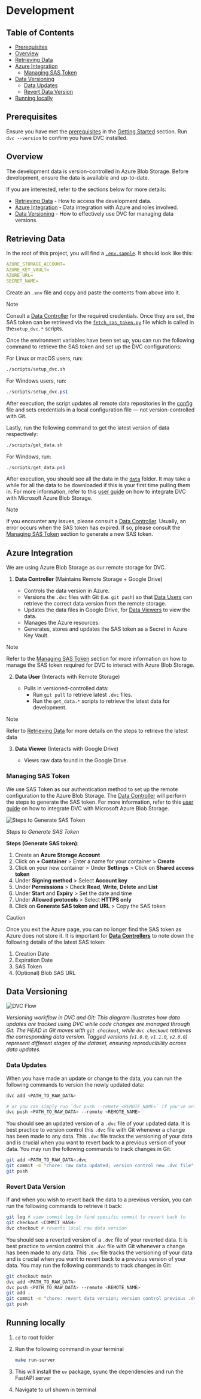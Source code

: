 # Development

## Table of Contents

- [Prerequisites](#prerequisites)
- [Overview](#overview)
- [Retrieving Data](#retrieving-data)
- [Azure Integration](#azure-integration)
  - [Managing SAS Token](#managing-sas-token)
- [Data Versioning](#data-versioning)
  - [Data Updates](#data-updates)
  - [Revert Data Version](#revert-data-version)
- [Running locally](#running-locally)

## Prerequisites <a id="prerequisites"></a>

Ensure you have met the [prerequisites](../README.md#prerequisites) in the [Getting Started](../README.md#getting-started) section. Run `dvc --version` to confirm you have DVC installed.

## Overview <a id="overview"></a>

The development data is version-controlled in Azure Blob Storage. Before development, ensure the data is available and up-to-date.

If you are interested, refer to the sections below for more details:

- [Retrieving Data](#retrieving-data) - How to access the development data.
- [Azure Integration](#azure-integration) - Data integration with Azure and roles involved.
- [Data Versioning](#data-versioning) - How to effectively use DVC for managing data versions.

## Retrieving Data <a id="retrieving-data"></a>

In the root of this project, you will find a [`.env.sample`](../.env.sample). It should look like this:

```yaml
AZURE_STORAGE_ACCOUNT=
AZURE_KEY_VAULT=
AZURE_URL=
SECRET_NAME=
```

Create an `.env` file and copy and paste the contents from above into it.

> [!NOTE]
> Consult a [Data Controller](#data-controller) for the required credentials. Once they are set, the SAS token can be retrieved via the [`fetch_sas_token.py`](../scripts/fetch_sas_token.py) file which is called in the`setup_dvc.*` scripts.

Once the environment variables have been set up, you can run the following command to retrieve the SAS token and set up the DVC configurations:

For Linux or macOS users, run:

```bash
./scripts/setup_dvc.sh
```

For Windows users, run:

```powershell
./scripts/setup_dvc.ps1
```

After execution, the script updates all remote data repositories in the [config](../.dvc/config) file and sets credentials in a local configuration file — not version-controlled with Git.

Lastly, run the following command to get the latest version of data respectively:

```bash
./scripts/get_data.sh
```

For Windows, run:

```powershell
./scripts/get_data.ps1
```

After execution, you should see all the data in the [`data`](../data/) folder. It may take a while for all the data to be downloaded if this is your first time pulling them in. For more information, refer to this [user guide](https://dvc.org/doc/user-guide/data-management/remote-storage/azure-blob-storage) on how to integrate DVC with Microsoft Azure Blob Storage.

> [!NOTE]
> If you encounter any issues, please consult a [Data Controller](#data-controller). Usually, an error occurs when the SAS token has expired. If so, please consult the [Managing SAS Token](#managing-sas-token) section to generate a new SAS token.

## Azure Integration <a id="azure-integration"></a>

We are using Azure Blob Storage as our remote storage for DVC.

1. **Data Controller** (Maintains Remote Storage + Google Drive) <a id="data-controller"></a>

   - Controls the data version in Azure.
   - Versions the `.dvc` files with Git (i.e. `git push`) so that [Data Users](#data-user) can retrieve the correct data version from the remote storage.
   - Updates the data files in Google Drive, for [Data Viewers](#data-viewer) to view the data.
   - Manages the Azure resources.
   - Generates, stores and updates the SAS token as a Secret in Azure Key Vault.

> [!NOTE]
> Refer to the [Managing SAS Token](#managing-sas-token) section for more information on how to manage the SAS token required for DVC to interact with Azure Blob Storage.

2. **Data User** (Interacts with Remote Storage) <a id="data-user"></a>

   - Pulls in versioned-controlled data:
     - Run `git pull` to retrieve latest `.dvc` files.
     - Run the `get_data.*` scripts to retrieve the latest data for development.

> [!NOTE]
> Refer to [Retrieving Data](#retrieving-data) for more details on the steps to retrieve the latest data

3. **Data Viewer** (Interacts with Google Drive) <a id="data-viewer"></a>

   - Views raw data found in the Google Drive.

### Managing SAS Token <a id="managing-sas-token"></a>

We use SAS Token as our authentication method to set up the remote configuration to the Azure Blob Storage. The [Data Controller](#data-controller) will perform the steps to generate the SAS token. For more information, refer to this [user guide](https://dvc.org/doc/user-guide/data-management/remote-storage/azure-blob-storage) on how to integrate DVC with Microsoft Azure Blob Storage.

![Steps to Generate SAS Token](../media/sas_token_setup.png)

_Steps to Generate SAS Token_

**Steps (Generate SAS token)**:

1. Create an **Azure Storage Account**
2. Click on **$+$ Container** > Enter a name for your container > **Create**
3. Click on your new container > Under **Settings** > Click on **Shared access token**
4. Under **Signing method** > Select **Account key**
5. Under **Permissions** > Check **Read**, **Write**, **Delete** and **List**
6. Under **Start** and **Expiry** > Set the date and time
7. Under **Allowed protocols** > Select **HTTPS only**
8. Click on **Generate SAS token and URL** > Copy the SAS token

> [!CAUTION]
> Once you exit the Azure page, you can no longer find the SAS token as Azure does not store it. It is important for [**Data Controllers**](#data-controller) to note down the following details of the latest SAS token:
>
> 1. Creation Date
> 2. Expiration Date
> 3. SAS Token
> 4. (Optional) Blob SAS URL

## Data Versioning <a id="data-versioning"></a>

![DVC Flow](../media/dvcflow.png)

_Versioning workflow in DVC and Git: This diagram illustrates how data updates are tracked using DVC while code changes are managed through Git. The HEAD in Git moves with `git checkout`, while `dvc checkout` retrieves the corresponding data version. Tagged versions (`v1.0.0`, `v1.1.0`, `v2.0.0`) represent different stages of the dataset, ensuring reproducibility across data updates._

### Data Updates <a id="data-updates"></a>

When you have made an update or change to the data, you can run the following commands to version the newly updated data:

```bash
dvc add <PATH_TO_RAW_DATA>

# or you can simply run `dvc push --remote <REMOTE_NAME>` if you've only staged a single raw data
dvc push <PATH_TO_RAW_DATA> --remote <REMOTE_NAME>
```

You should see an updated version of a `.dvc` file of your updated data. It is best practice to version control this `.dvc` file with Git whenever a change has been made to any data. This `.dvc` file tracks the versioning of your data and is crucial when you want to revert back to a previous version of your data. You may run the following commands to track changes in Git:

```bash
git add <PATH_TO_RAW_DATA>.dvc
git commit -m "chore: raw data updated; version control new .dvc file"
git push
```

### Revert Data Version <a id="revert-data-version"></a>

If and when you wish to revert back the data to a previous version, you can run the following commands to retrieve it back:

```bash
git log # view commit log to find specific commit to revert back to
git checkout <COMMIT_HASH>
dvc checkout # reverts local raw data version
```

You should see a reverted version of a `.dvc` file of your reverted data. It is best practice to version control this `.dvc` file with Git whenever a change has been made to any data. This `.dvc` file tracks the versioning of your data and is crucial when you want to revert back to a previous version of your data. You may run the following commands to track changes in Git:

```bash
git checkout main
dvc add <PATH_TO_RAW_DATA>
dvc push <PATH_TO_RAW_DATA> --remote <REMOTE_NAME>
git add .
git commit -m "chore: revert data version; version control previous .dvc file"
git push
```

## Running locally <a id="running-locally"></a>

1. `cd` to root folder
2. Run the following command in your terminal

   ```bash
   make run-server
   ```

3. This will install the `uv` package, syunc the dependencies and run the FastAPI server
4. Navigate to url shown in terminal
